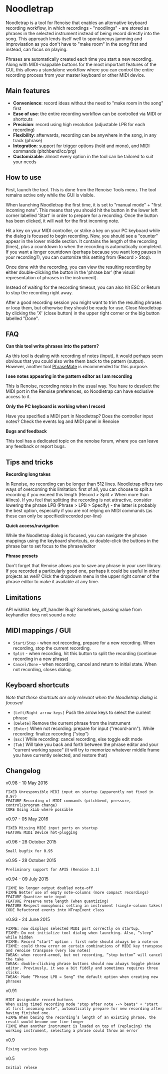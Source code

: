 # Noodletrap

Noodletrap is a tool for Renoise that enables an alternative keyboard recording workflow, in which recordings - "noodlings" - are stored as phrases in the selected instrument instead of being record directly into the song. This approach lends itself well to spontaneous jamming and improvisation as you don't have to "make room" in the song first and instead, can focus on playing. 

Phrases are automatically created each time you start a new recording. Along with MIDI-mappable buttons for the most important features of the GUI, this allows a standalone workflow where you can control the entire recording process from your master keyboard or other MIDI device. 

## Main features

* **Convenience**: record ideas without the need to "make room in the song" first
* **Ease of use**: the entire recording workflow can be controlled via MIDI or shortcuts   
* **Precision**: record using high resolution (adjustable LPB for each recording)
* **Flexibility**: afterwards, recording can be anywhere in the song, in any track (phrase)
* **Integration**: support for trigger options (hold and mono), and MIDI commands (pitchbend/cc/prg)
* **Customizable**: almost every option in the tool can be tailored to suit your needs 


## How to use 

First, launch the tool. This is done from the Renoise Tools menu. The tool remains active only while the GUI is visible.     

When launching Noodletrap the first time, it is set to "manual mode" + "first incoming note". This means that you should hit the button in the lower left corner labelled 'Start' in order to prepare for a recording. Once the button has been clicked, it will wait for the first incoming note. 

Hit a key on your MIDI controller, or strike a key on your PC keyboard while the dialog is focused to begin recording. Now, you should see a "counter" appear in the lower middle section. It contains the length of the recording (lines), plus a countdown to when the recording is automatically completed.
If you want a longer countdown (perhaps because you want long pauses in your recording?), you can customize this setting from (Record > Stop).  

Once done with the recording, you can view the resulting recording by either double-clicking the button in the 'phrase bar' (the visual representation of phrases in the instrument).

Instead of waiting for the recording timeout, you can also hit ESC or Return to stop the recording right away. 

After a good recording session you might want to trim the resulting phrases or loop them, but otherwise they should be ready for use. Close Noodletrap by clicking the 'X' (close button) in the upper right corner or the big button labelled "Done". 

## FAQ

**Can this tool write phrases into the pattern?** 

As this tool is dealing with recording of notes (input), it would perhaps seem obvious that you could also write them back to the pattern (output). However, another tool [PhraseMate](http://www.renoise.com/tools/phrasemate) is recommended for this purpose. 

**I see notes appearing in the pattern editor as I am recording**

This is Renoise, recording notes in the usual way. You have to deselect the MIDI port in the Renoise preferences, so Noodletrap can have exclusive access to it.  

**Only the PC keyboard is working when I record**

Have you specified a MIDI port in Noodletrap? Does the controller input notes? Check the events log and MIDI panel in Renoise   

**Bugs and feedback**

This tool has a dedicated topic on the renoise forum, where you can leave any feedback or report bugs.  


## Tips and tricks

**Recording long takes**

In Renoise, no recording can be longer than 512 lines. Noodletrap offers two ways of overcoming this limitation: first of all, you can choose to split a recording if you exceed this length (Record > Split > When more than #lines). If you feel that splitting the recording is not attractive, consider lowering the phrase LPB (Phrase > LPB > Specify) - the latter is probably the best option, especially if you are not relying on MIDI commands (as these can only be specified/recorded per-line) 

**Quick access/navigation** 

While the Noodletrap dialog is focused, you can navigate the phrase mappings using the keyboard shortcuts, or double-click the buttons in the phrase bar to set focus to the phrase/editor   

**Phrase presets**

Don't forget that Renoise allows you to save any phrase in your user library. If you recorded a particularly good one, perhaps it could be useful in other projects as well? Click the dropdown menu in the upper right corner of the phrase editor to make it available at any time. 

## Limitations
API wishlist: key_off_handler
Bug? Sometimes, passing value from keyhandler does not sound a note 


## MIDI mappings / GUI 

* `Start/Stop` - when not recording, prepare for a new recording. When recording, stop the current recording.
* `Split` - when recording, hit this button to split the recording (continue recording in a new phrase)
* `Cancel/Done` - when recording, cancel and return to initial state. When not recording, closes dialog. 
    

## Keyboard shortcuts 

*Note that these shortcuts are only relevant when the Noodletrap dialog is focused*
 
* `[Left/Right arrow keys]` Push the arrow keys to select the current phrase 
* `[Delete]` Remove the current phrase from the instrument 
* `[Enter]` When not recording: prepare for input ("record-arm"). While recording: finalize recording  ("stop") 
* `[Esc]` While recording: cancel recording, else toggle edit mode 
* `[Tab]` Will take you back and forth between the phrase editor and your "current working space" 
(it will try to memorize whatever middle frame you have currently selected, and restore that)

## Changelog

v0.98 - 10 May 2016

	FIXED Unresponsible MIDI input on startup (apparently not fixed in 0.97)
	FEATURE Recording of MIDI commands (pitchbend, pressure, control/program change) 
	CORE Using xLib where possible

v0.97 - 05 May 2016

	FIXED Missing MIDI input ports on startup 
	FEATURE MIDI Device hot-plugging 

v0.96 - 28 October 2015

	Small bugfix for 0.95

v0.95 - 28 October 2015

	Preliminary support for API5 (Renoise 3.1)

v0.94 - 09 July 2015

	FIXME No longer output doubled note-off
	FIXME Better use of empty note-columns (more compact recordings)
	FEATURE Quantize note input
	FEATURE Preserve note length (when quantizing)
	FEATURE Respect monophonic setting in instrument (single-column takes)
	CODE Refactored events into NTrapEvent class

v0.93 - 24 June 2015

	FIXME: now displays selected MIDI port correctly on startup. 
	FIXME: Do not initialize tool dialog when launching. Also, “sleep” while hidden
	FIXME: Record “start” option : first note should always be a note-on 
	FIXME: could throw error on certain combinations of MIDI key transpose and renoise transpose (very low notes) 
	TWEAK: when record-armed, but not recording, “stop button” will cancel the take 
	TWEAK: double-clicking phrase buttons should now always toggle phrase editor. Previously, it was a bit fiddly and sometimes requires three clicks. 
	TWEAK: Made “Phrase LPB = Song” the default option when creating new phrases

v0.91
	
	MIDI Assignable record buttons
	When using timed recording mode "stop after note --> beats" + "start at first incoming note", automatically prepare for new recording after having finished one. 
	FIXME When basing the recording’s length of an existing phrase, the result would become one line longer
	FIXME When another instrument is loaded on top of (replacing) the working instrument, selecting a phrase could throw an error

v0.9 

	Fixing various bugs

v0.5 

	Initial relese